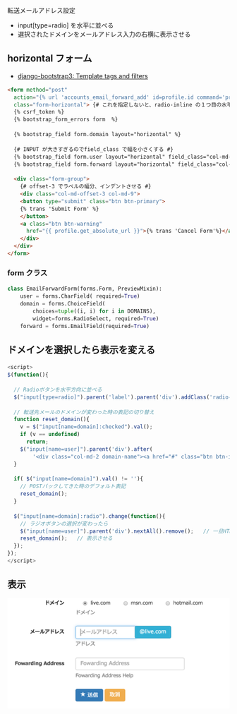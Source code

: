 転送メールアドレス設定

- input[type=radio] を水平に並べる
- 選択されたドメインをメールアドレス入力の右横に表示させる

## horizontal フォーム

- [django-bootstrap3: Template tags and filters](https://django-bootstrap3.readthedocs.org/en/latest/templatetags.html)

~~~html
<form method="post"
  action="{% url 'accounts_email_forward_add' id=profile.id command='preview' %}"
  class="form-horizontal"> {# これを指定しないと、radio-inline の１つ目の水平が崩れる #}
  {% csrf_token %}
  {% bootstrap_form_errors form  %}

  {% bootstrap_field form.domain layout="horizontal" %}

  {# INPUT が大きすぎるのでfield_class で幅を小さくする #}
  {% bootstrap_field form.user layout="horizontal" field_class="col-md-3" %}      
  {% bootstrap_field form.forward layout="horizontal" field_class="col-md-5" %}

  <div class="form-group">
    {# offset-3 でラベルの幅分、インデントさせる #}
    <div class="col-md-offset-3 col-md-9">
    <button type="submit" class="btn btn-primary">
    {% trans 'Submit Form' %}
    </button>
    <a class="btn btn-warning"
      href="{{ profile.get_absolute_url }}">{% trans 'Cancel Form'%}</a>
    </div>
  </div>
</form>
~~~

### form クラス

~~~py
class EmailForwardForm(forms.Form, PreviewMixin):                                        
    user = forms.CharField( required=True)
    domain = forms.ChoiceField(
        choices=tuple((i, i) for i in DOMAINS),                                     
        widget=forms.RadioSelect, required=True)
    forward = forms.EmailField(required=True)
~~~        

## ドメインを選択したら表示を変える

~~~javascript
<script>
$(function(){

  // Radioボタンを水平方向に並べる
  $("input[type=radio]").parent('label').parent('div').addClass('radio-inline');

  // 転送先メールのドメインが変わった時の表記の切り替え
  function reset_domain(){
    v = $("input[name=domain]:checked").val();
    if (v == undefined)
      return;
    $("input[name=user]").parent('div').after(
        '<div class="col-md-2 domain-name"><a href="#" class="btn btn-info">@' + v + '</a></div>');
  }

  if( $("input[name=domain]").val() != ''){
    // POSTバックしてきた時のデフォルト表記
    reset_domain();
  }

  $("input[name=domain]:radio").change(function(){
    // ラジオボタンの選択が変わったら
    $("input[name=user]").parent('div').nextAll().remove();   // 一旦HTMLを削除
    reset_domain();   // 表示させる
  });
});
</script>
~~~

## 表示

![](./bootstrap.form.email.png)
